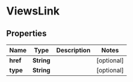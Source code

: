 

# ViewsLink


## Properties

| Name | Type | Description | Notes |
|------------ | ------------- | ------------- | -------------|
|**href** | **String** |  |  [optional] |
|**type** | **String** |  |  [optional] |



